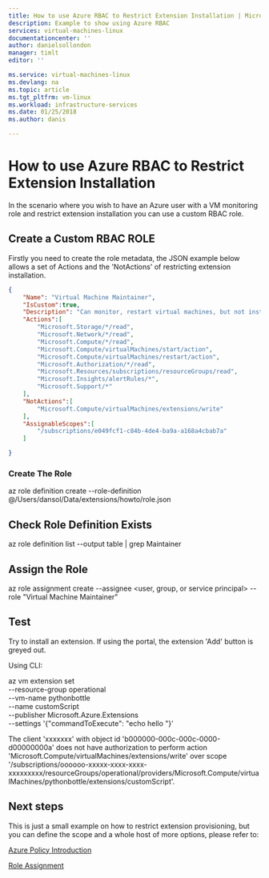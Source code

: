 ```yaml
---
title: How to use Azure RBAC to Restrict Extension Installation | Microsoft Docs
description: Example to show using Azure RBAC
services: virtual-machines-linux 
documentationcenter: ''
author: danielsollondon 
manager: timlt 
editor: ''

ms.service: virtual-machines-linux
ms.devlang: na
ms.topic: article
ms.tgt_pltfrm: vm-linux
ms.workload: infrastructure-services
ms.date: 01/25/2018
ms.author: danis

---
```


# How to use Azure RBAC to Restrict Extension Installation
In the scenario where you wish to have an Azure user with a VM monitoring role and restrict extension installation you can use a custom RBAC role.

## Create a Custom RBAC ROLE
Firstly you need to create the role metadata, the JSON example below allows a set of Actions and the 'NotActions' of restricting extension installation.


```json
{
    "Name": "Virtual Machine Maintainer",
    "IsCustom":true,
    "Description": "Can monitor, restart virtual machines, but not install extensions",
    "Actions":[
        "Microsoft.Storage/*/read",
        "Microsoft.Network/*/read",
        "Microsoft.Compute/*/read",
        "Microsoft.Compute/virtualMachines/start/action",
        "Microsoft.Compute/virtualMachines/restart/action",
        "Microsoft.Authorization/*/read",
        "Microsoft.Resources/subscriptions/resourceGroups/read",
        "Microsoft.Insights/alertRules/*",
        "Microsoft.Support/*"
    ],
    "NotActions":[
        "Microsoft.Compute/virtualMachines/extensions/write"
    ],
    "AssignableScopes":[
        "/subscriptions/e049fcf1-c84b-4de4-ba9a-a168a4cbab7a"
    ]

}
```
### Create The Role
az role definition create --role-definition @/Users/dansol/Data/extensions/howto/role.json

## Check Role Definition Exists
az role definition list --output table | grep Maintainer

## Assign the Role
az role assignment create --assignee <user, group, or service principal> --role "Virtual Machine Maintainer"

## Test
Try to install an extension. If using the portal, the extension 'Add' button is greyed out.

Using CLI:

az vm extension set \
  --resource-group operational \
  --vm-name pythonbottle \
  --name customScript \
  --publisher Microsoft.Azure.Extensions \
  --settings '{"commandToExecute": "echo hello "}'


The client 'xxxxxxx' with object id 'b000000-000c-000c-0000-d00000000a' does not have authorization to perform action 'Microsoft.Compute/virtualMachines/extensions/write' over scope '/subscriptions/oooooo-xxxxx-xxxx-xxxx-xxxxxxxxx/resourceGroups/operational/providers/Microsoft.Compute/virtualMachines/pythonbottle/extensions/customScript'.


## Next steps
This is just a small example on how to restrict extension provisioning, but you can define the scope and a whole host of more options, please refer to:

[Azure Policy Introduction](https://docs.microsoft.com/en-us/azure/azure-policy/azure-policy-introduction)

[Role Assignment](https://docs.microsoft.com/en-us/cli/azure/role/assignment?view=azure-cli-latest#az_role_assignment_create)

